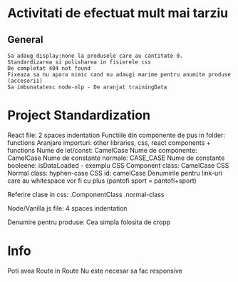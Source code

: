 # Activitati de efectuat mult mai tarziu
## General
    Sa adaug display:none la produsele care au cantitate 0.
    Standardizarea si polisharea in fisierele css
    De completat 404 not found
    Fixeaza sa nu apara nimic cand nu adaugi marime pentru anumite produse (accesorii)
    Sa imbunatatesc node-nlp - De aranjat trainingData


# Project Standardization
React file: 2 spaces indentation
Functiile din componente de pus in folder: functions
Aranjare importuri: other libraries, css, react components + functions
Nume de let/const: CamelCase
Nume de componente: CamelCase
Nume de constante normale: CASE_CASE
Nume de constante booleene: isDataLoaded - exemplu
CSS Component class: CamelCase
CSS Normal class: hyphen-case
CSS id: camelCase
Denumirile pentru link-uri care au whitespace vor fi cu plus (pantofi sport = pantofi+sport)

Referire clase in css: .ComponentClass .normal-class

Node/Vanilla js file: 4 spaces indentation

Denumire pentru produse: Cea simpla folosita de cropp

# Info
Poti avea Route in Route
Nu este necesar sa fac responsive